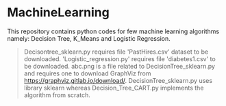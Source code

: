 # MachineLearning

This repository contains python codes for few machine learning algorithms namely: Decision Tree, K_Means and Logistic Regression. 
>Decisontree_sklearn.py requires file 'PastHires.csv' dataset to be downloaded. 
>'Logistic_regression.py' requires file 'diabetes1.csv' to be downloaded.
>abc.png is a file related to DecisionTree_sklearn.py and requires one to download GraphViz from https://graphviz.gitlab.io/download/.
>DecisionTree_sklearn.py uses library sklearn whereas Decision_Tree_CART.py implements the algorithm from scratch.
